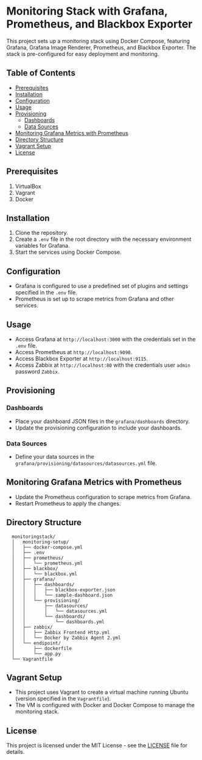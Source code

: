 # Monitoring Stack with Grafana, Prometheus, and Blackbox Exporter

This project sets up a monitoring stack using Docker Compose, featuring Grafana, Grafana Image Renderer, Prometheus, and Blackbox Exporter. The stack is pre-configured for easy deployment and monitoring.

## Table of Contents

- [Prerequisites](#prerequisites)
- [Installation](#installation)
- [Configuration](#configuration)
- [Usage](#usage)
- [Provisioning](#provisioning)
  - [Dashboards](#dashboards)
  - [Data Sources](#data-sources)
- [Monitoring Grafana Metrics with Prometheus](#monitoring-grafana-metrics-with-prometheus)
- [Directory Structure](#directory-structure)
- [Vagrant Setup](#vagrant-setup)
- [License](#license)

## Prerequisites

1. VirtualBox
2. Vagrant 
3. Docker

## Installation

1. Clone the repository.
2. Create a `.env` file in the root directory with the necessary environment variables for Grafana.
3. Start the services using Docker Compose.

## Configuration

- Grafana is configured to use a predefined set of plugins and settings specified in the `.env` file.
- Prometheus is set up to scrape metrics from Grafana and other services.

## Usage

- Access Grafana at `http://localhost:3000` with the credentials set in the `.env` file.
- Access Prometheus at `http://localhost:9090`.
- Access Blackbox Exporter at `http://localhost:9115`.
- Access Zabbix at `http://localhost:80` with the credentials user `admin` password `Zabbix`.

## Provisioning

### Dashboards

- Place your dashboard JSON files in the `grafana/dashboards` directory.
- Update the provisioning configuration to include your dashboards.

### Data Sources

- Define your data sources in the `grafana/provisioning/datasources/datasources.yml` file.

## Monitoring Grafana Metrics with Prometheus

- Update the Prometheus configuration to scrape metrics from Grafana.
- Restart Prometheus to apply the changes.

## Directory Structure
```
  monitoringstack/
  │   monitoring-setup/
  │   ├── docker-compose.yml
  │   ├── .env
  │   ├── prometheus/
  │   │   └── prometheus.yml
  │   ├── blackbox/
  │   │   └── blackbox.yml
  │   ├── grafana/
  │   │   ├── dashboards/
  │   │   │   ├── blackbox-exporter.json
  │   │   │   └── sample-dashboard.json
  │   │   └── provisioning/
  │   │       ├── datasources/
  │   │       │   └── datasources.yml
  │   │       └── dashboards/
  │   │           └── dashboards.yml
  │   ├── zabbix/
  │   │   ├── Zabbix Frontend Http.yml
  │   │   └── Docker by Zabbix Agent 2.yml
  │   └── endipoint/
  │       ├── dockerfile
  │       └── app.py
  └── Vagrantfile
```

## Vagrant Setup

- This project uses Vagrant to create a virtual machine running Ubuntu (version specified in the `Vagrantfile`).
- The VM is configured with Docker and Docker Compose to manage the monitoring stack.

## License

This project is licensed under the MIT License - see the [LICENSE](LICENSE) file for details.